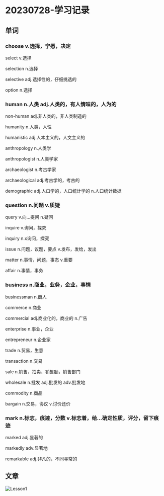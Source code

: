 # 20230728-学习记录

## 单词

### choose v.选择，宁愿，决定

select v.选择

selection n.选择

selective adj.选择性的，仔细挑选的

option n.选择

### human n.人类 adj.人类的，有人情味的，人为的

non-human adj.非人类的，非人类制造的

humanity n.人类，人性

humanistic adj.人本主义的，人文主义的

anthropology n.人类学

anthropologist n.人类学家

archaeologist n.考古学家

archaeological adj.考古学的，考古的

demographic adj.人口学的，人口统计学的 n.人口统计数据

### question n.问题 v.质疑

query  v.向…提问 n.疑问

inquire v.询问，探究

inquiry n.x询问，探究

issue n.问题，议题，要点 v.发布，发给，发出

matter n.事情，问题，事态  v.重要

affair n.事情，事务

### business n.商业，业务，企业，事情

businessman n.商人

commerce n.商业

commercial adj.商业化的，商业的  n.广告

enterprise n.事业，企业

entrepreneur n.企业家

trade n.贸易，生意

transaction n.交易

sale n.销售，拍卖，销售额，销售部门

wholesale n.批发 adj.批发的 adv.批发地

commodity n.商品

bargain n.交易，协议 v.讨价还价

### mark n.标志，痕迹，分数 v.标志着，给…确定性质，评分，留下痕迹

marked adj.显著的

markedly adv.显著地

remarkable adj.非凡的，不同寻常的

## 文章

![Lesson1](https://wjy-wxy.oss-cn-beijing.aliyuncs.com/Lesson1.jpg)